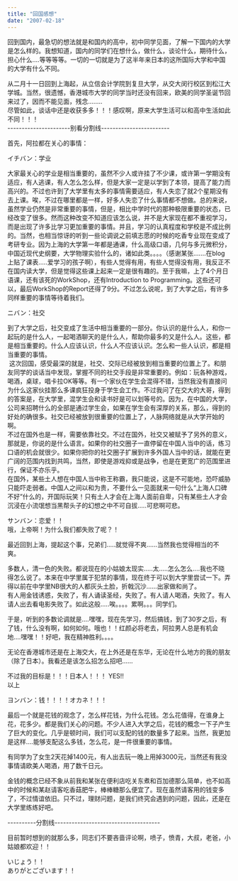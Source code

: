 ```yaml
---
title: "回国感想"
date: "2007-02-18"
---
```


回到国内，最急切的想法就是和国内的高中，初中同学见面，了解一下国内的大学是怎么样的。我想知道，国内的同学们在想什么，做什么，谈论什么，期待什么，担心什么....等等等等。一切的一切就是为了这半年来日本的这所国际大学和中国的大学有什么不同。  
  
从二月十一日回到上海起，从立信会计学院到复旦大学，从交大闵行校区到松江大学城。当然，很遗憾，香港城市大学的同学当时还没有回来，欧美的同学圣诞节回来过了，因而不能见面，残念........  
尽管如此，谈话中还是收获多多！！！感叹啊，原来大学生活可以和高中生活如此不同！！！  
\----------------------别看分割线------------------------ 
  
首先，阿拉都在关心的事情：  
  
イチバン：学业  
  
大家最关心的学业是相当重要的，虽然不少人或许挂了不少课，或许第一学期没有适应，有人逃课，有人怎么怎么样，但是大家一定是以学到了本领，提高了能力而高兴的。不过也许到了大学里有太多的事情需要适应，有人失恋了就2个星期没有去上课。唉，不过在哪里都是一样，好多人失恋了什么事情都不想做。总的来说，虽然学业仍然是非常重要的事情，但是，相比中学时代的那种极限重要的状态，已经改变了很多。然而这种改变不知道应该怎么说，并不是大家现在都不重视学习，而是出现了许多比学习更加重要的事情。并且，学习的认真程度和学校是不成比例的。当然，也相当惊讶的听到一些论调说之前填志愿的时候的吃香专业现在变成了考研专业。因为上海的大学第一年都是通课，什么高级口语，几何与多元微积分，中国近现代史纲要，大学物理实验什么的，诸如此类。。。。（感谢某张.......在blog上贴了课表.....爱学习的孩子啊），有些人觉得有用，有些人觉得没有用，我反正不在国内读大学，但是觉得这些课上起来一定是很有趣的。至于我嘛，上了4个月日语课，还有该死的WorkShop，还有Introduction to Programming。这些还可以，最后WorkShop的Report还得了9分。不过怎么说呢，到了大学之后，有许多同样重要的事情等待着我们。  
  
ニバン：社交  
  
到了大学之后，社交变成了生活中相当重要的一部分。你认识的是什么人，和你一起玩的是什么人，一起喝酒聊天的是什么人，帮助你最多的又是什么人。这些，都是相当重要的。什么人应该认识，什么人不应该认识。怎么和一些人认识，都是相当重要的事情。  
 这次回国，感受最深的就是，社交、交际已经被放到相当重要的位置上了。和朋友同学的谈话当中发现，掌握不同的社交手段是非常重要的。例如：玩各种游戏，喝酒，桌球，唱卡拉OK等等。有一个家伙在学生会混得不错，当然我没有直接问为什么这家伙挂那么多课疯狂投身于学生会工作。不过我问了在交大的大哥，得到的答案是，在大学里，混学生会和读书好是可以划等号的。因为，在中国的大学，公司来招聘什么的全部是通过学生会，如果在学生会有深厚的关系，那么，得到的好处的确很多。社交已经被放到很重要的位置上了，人脉网络就是从大学开始的啊。  
不过在国外也是一样，需要依靠社交。不过在国外，社交又被赋予了另外的意义，那就是，你说的是什么语言。如果你的社交圈子一直停留在中国人当中的话，练习口语的机会就很少。如果你把你的社交圈子扩展到许多外国人当中的话，就能在更广阔的范围内找到共鸣，当然，即使是游戏抑或是战争，也是在更宽广的范围里进行，保证不亦乐乎。  
在国外，某些土人想在中国人当中称王称霸，我只能说，这是不可能地，恐吓威胁只能吓走弱者。中国人之间以和为贵，不要什么一见面就来一句什么“上海人口碑不好”什么的，开国际玩笑！只有土人才会在上海人面前自卑，只有某些土人才会沉浸在小流氓想当黑帮头子的幻想之中不可自拔.....可悲啊可悲。  
  
サンバン：恋爱！！  
哦，上帝啊！为什么我们都失败了呢？！  
  
最近回到上海，提起这个事，兄弟们.....就觉得不爽......当然我也觉得相当的不爽。  
  
多数人，清一色的失败。都说现在的小姑娘太现实.....太.....怎么怎么....我也不晓得怎么说了。本来在中学里属于犯禁的事情，现在终于可以到大学里尝试一下。弄得以前在中学里NB很大的人都灰头土脸，折戟沉沙......出家做和尚了。  
有人用金钱诱惑，失败了，有人诵读圣经，失败了。有人请人喝酒，失败了。有人请人出去看电影失败了。如此这般.....唉。。。。累啊。。。同学们。  
  
于是，听到的多数论调就是....嘿嘿，现在先学习，然后搞钱，到了30岁之后，有了钱，什么没有啊，如何如何。哦也！！红颜必将老去，阿拉男人总是有机会地....嘿嘿！！好吧，我在精神胜利。。。。  
  
无论在香港城市还是在上海交大，在上外还是在东华，无论在什么地方的我的朋友（除了日本）。我看还是该怎么招怎么招吧......  
  
不过我的目标是！！！日本人！！！ YES!!  
以上  
  
ヨンバン：钱！！！！オカネ！！！  
  
最后一个就是花钱的观念了，怎么样花钱，为什么花钱。怎么花值得，在谁身上花，花多少。都是我们关心的问题。不少人进入大学之后，花钱的概念一下子产生了巨大的变化。几乎是顿时间，我们可以支配的钱的数量多了起来。当然，我更加是这样....能够支配这么多钱，怎么花，是一件很重要的事情。  
  
有同学为了女生2天花掉1400元，有人出去玩一晚上用掉3000元，当然还有我没事情请欧美人喝酒，用了数千日元。  
  
金钱的概念已经不象从前我和某张在便利店吃关东煮和百加德那么简单，也不如高中的时候和某赵请客吃香菇肥牛，棒棒糖那么便宜了。现在虽然请客用的钱变多了，不过情谊依旧。只不过，理财问题，是我们终究会遇到的问题，因此，还是在大学里练练好吧。  
  
\----------分割线------------------------------------- 
  
目前暂时想到的就那么多，同志们不要吝啬评论啊，喷子，愤青，大叔，老爸，小姑娘都欢迎！！  
  
いじょう！！  
ありがとございます！！
